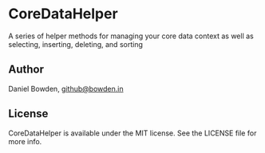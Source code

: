 # CoreDataHelper

A series of helper methods for managing your core data context as well as selecting, inserting, deleting, and sorting

## Author

Daniel Bowden, github@bowden.in

## License

CoreDataHelper is available under the MIT license. See the LICENSE file for more info.


